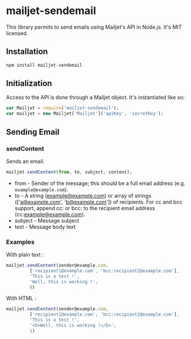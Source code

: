 # mailjet-sendemail
This library permits to send emails using Mailjet's API in Node.js. It's MIT licensed.

## Installation
```bash
npm install mailjet-sendemail
```

## Initialization

Access to the API is done through a Mailjet object. It's instantiated like so:

```javascript
var Mailjet = require('mailjet-sendemail');
var mailjet = new Mailjet['Mailjet']('apiKey', 'secretKey');
```

## Sending Email

### sendContent

Sends an email.

```javascript
mailjet.sendContent(from, to, subject, content);
```

* from - Sender of the message; this should be a full email address (e.g. ```example@example.com```).
* to - A string (example@example.com) or array of strings (['a@example.com', 'b@example.com']) of recipients. For cc and bcc support, append cc: or bcc: to the recipient email address (cc:example@example.com).
* subject - Message subject
* text - Message body text

### Examples

With plain text :

```javascript
mailjet.sendContent(sender@example.com,
         ['recipient1@example.com', 'bcc:recipient2@example.com'],
         'This is a test !',
         'Well, this is working !',
         0)
```

With HTML :

```javascript
mailjet.sendContent(sender@example.com,
         ['recipient1@example.com', 'bcc:recipient2@example.com'],
         'This is a test !',
         '<b>Well, this is working !</b>',
         1)
```
